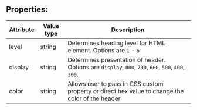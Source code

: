 ## Properties:

| Attribute | Value type | Description |
|----|----|----|
| level | string | Determines heading level for HTML element. Options are `1` - `6` |
| display | string | Determines presentation of header. Options are `display`, `800`, `700`, `600`, `500`, `400`, `300`.
| color | string | Allows user to pass in CSS custom property or direct hex value to change the color of the header |
